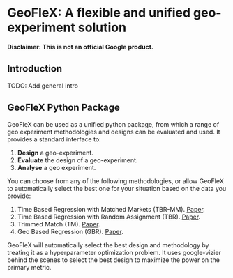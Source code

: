# GeoFleX: A flexible and unified geo-experiment solution

**Disclaimer: This is not an official Google product.**

## Introduction

TODO: Add general intro

## GeoFleX Python Package

GeoFleX can be used as a unified python package, from which a range of geo
experiment methodologies and designs can be evaluated and used. It provides a
standard interface to:

1. **Design** a geo-experiment.
2. **Evaluate** the design of a geo-experiment.
3. **Analyse** a geo experiment.

You can choose from any of the following methodologies, or allow GeoFleX to
automatically select the best one for your situation based on the data you
provide:

1. Time Based Regression with Matched Markets (TBR-MM). [Paper](https://research.google/pubs/a-time-based-regression-matched-markets-approach-for-designing-geo-experiments/).
2. Time Based Regression with Random Assignment (TBR). [Paper](https://research.google/pubs/estimating-ad-effectiveness-using-geo-experiments-in-a-time-based-regression-framework/).
3. Trimmed Match (TM). [Paper](https://research.google/pubs/trimmed-match-design-for-randomized-paired-geo-experiments/).
4. Geo Based Regression (GBR). [Paper](https://research.google/pubs/measuring-ad-effectiveness-using-geo-experiments/).

GeoFleX will automatically select the best design and methodology by treating
it as a hyperparameter optimization problem. It uses google-vizier behind the
scenes to select the best design to maximize the power on the primary metric.